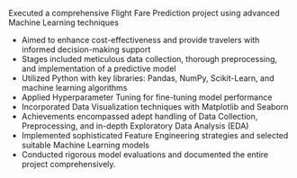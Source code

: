 Executed a comprehensive Flight Fare Prediction project using advanced Machine Learning techniques
- Aimed to enhance cost-effectiveness and provide travelers with informed decision-making support
- Stages included meticulous data collection, thorough preprocessing, and implementation of a predictive model
- Utilized Python with key libraries: Pandas, NumPy, Scikit-Learn, and machine learning algorithms
- Applied Hyperparameter Tuning for fine-tuning model performance
- Incorporated Data Visualization techniques with Matplotlib and Seaborn
- Achievements encompassed adept handling of Data Collection, Preprocessing, and in-depth Exploratory Data Analysis (EDA)
- Implemented sophisticated Feature Engineering strategies and selected suitable Machine Learning models
- Conducted rigorous model evaluations and documented the entire project comprehensively.
